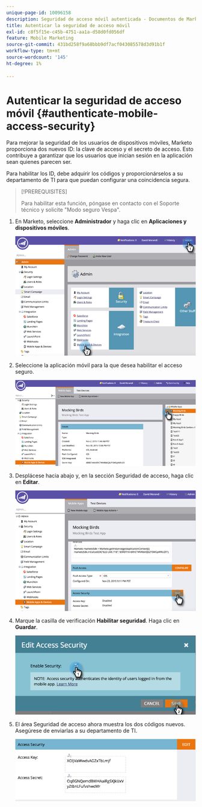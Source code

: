 ```yaml
---
unique-page-id: 10096158
description: Seguridad de acceso móvil autenticada - Documentos de Marketo - Documentación del producto
title: Autenticar la seguridad de acceso móvil
exl-id: c8f5f15e-c45b-4751-aa1a-d58d0fd056df
feature: Mobile Marketing
source-git-commit: 431bd258f9a68bbb9df7acf043085578d3d91b1f
workflow-type: tm+mt
source-wordcount: '145'
ht-degree: 1%

---
```


# Autenticar la seguridad de acceso móvil {#authenticate-mobile-access-security}

Para mejorar la seguridad de los usuarios de dispositivos móviles, Marketo proporciona dos nuevos ID: la clave de acceso y el secreto de acceso. Esto contribuye a garantizar que los usuarios que inician sesión en la aplicación sean quienes parecen ser.

Para habilitar los ID, debe adquirir los códigos y proporcionárselos a su departamento de TI para que puedan configurar una coincidencia segura.

>[!PREREQUISITES]
>
>Para habilitar esta función, póngase en contacto con el Soporte técnico y solicite &quot;Modo seguro Vespa&quot;.

1. En Marketo, seleccione **Administrador** y haga clic en **Aplicaciones y dispositivos móviles**.

   ![](assets/image2015-12-1-14-3a36-3a30.png)

1. Seleccione la aplicación móvil para la que desea habilitar el acceso seguro.

   ![](assets/image2015-12-2-10-3a18-3a6.png)

1. Desplácese hacia abajo y, en la sección Seguridad de acceso, haga clic en **Editar**.

   ![](assets/image2015-12-1-14-3a41-3a37.png)

1. Marque la casilla de verificación **Habilitar seguridad**. Haga clic en **Guardar**.

   ![](assets/image2015-12-1-14-3a54-3a0.png)

1. El área Seguridad de acceso ahora muestra los dos códigos nuevos. Asegúrese de enviarlas a su departamento de TI.

   ![](assets/image2015-12-1-14-3a57-3a34.png)
